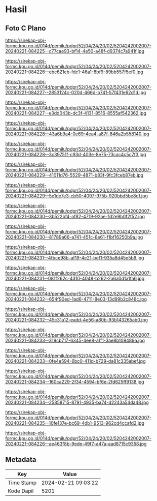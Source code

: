 # Hasil

## Foto C Plano

https://sirekap-obj-formc.kpu.go.id/014d/pemilu/pdpr/52/04/24/20/02/5204242002007-20240221-084225--c77cae93-bf14-4e50-a48f-d9374c7a941f.jpg

https://sirekap-obj-formc.kpu.go.id/014d/pemilu/pdpr/52/04/24/20/02/5204242002007-20240221-084226--ebc621eb-fdc1-46a1-8bf9-89bb557f5ef0.jpg

https://sirekap-obj-formc.kpu.go.id/014d/pemilu/pdpr/52/04/24/20/02/5204242002007-20240221-084227--2853124c-020d-466d-b741-57f431e62d1d.jpg

https://sirekap-obj-formc.kpu.go.id/014d/pemilu/pdpr/52/04/24/20/02/5204242002007-20240221-084227--e3dd043b-dc3f-4131-8516-8555af542362.jpg

https://sirekap-obj-formc.kpu.go.id/014d/pemilu/pdpr/52/04/24/20/02/5204242002007-20240221-084228--43a6b9a4-0e69-4ea4-a87f-846a2b558140.jpg

https://sirekap-obj-formc.kpu.go.id/014d/pemilu/pdpr/52/04/24/20/02/5204242002007-20240221-084228--3c39751f-c93d-403e-8e75-73cac4c5c7f3.jpg

https://sirekap-obj-formc.kpu.go.id/014d/pemilu/pdpr/52/04/24/20/02/5204242002007-20240221-084229--41011d76-5529-4871-b83f-9fc3fceb87eb.jpg

https://sirekap-obj-formc.kpu.go.id/014d/pemilu/pdpr/52/04/24/20/02/5204242002007-20240221-084229--5e1de7e3-cb50-4097-975b-920bbd5be8df.jpg

https://sirekap-obj-formc.kpu.go.id/014d/pemilu/pdpr/52/04/24/20/02/5204242002007-20240221-084230--3b522bf4-af82-4719-92ae-1d2e9b0f2f52.jpg

https://sirekap-obj-formc.kpu.go.id/014d/pemilu/pdpr/52/04/24/20/02/5204242002007-20240221-084230--81789a66-a741-451c-8e61-f1bf16250b9a.jpg

https://sirekap-obj-formc.kpu.go.id/014d/pemilu/pdpr/52/04/24/20/02/5204242002007-20240221-084231--4fbce98b-af19-4e21-bef1-935a8d45e5b9.jpg

https://sirekap-obj-formc.kpu.go.id/014d/pemilu/pdpr/52/04/24/20/02/5204242002007-20240221-084231--081f262c-4310-4048-b262-2a6a0d1a1fa6.jpg

https://sirekap-obj-formc.kpu.go.id/014d/pemilu/pdpr/52/04/24/20/02/5204242002007-20240221-084232--654f90ed-1ad6-4711-8e03-13d99b2c848c.jpg

https://sirekap-obj-formc.kpu.go.id/014d/pemilu/pdpr/52/04/24/20/02/5204242002007-20240221-084232--45c31a12-eadd-4e56-a80b-93b143265ab0.jpg

https://sirekap-obj-formc.kpu.go.id/014d/pemilu/pdpr/52/04/24/20/02/5204242002007-20240221-084233--319cb717-6345-4ee8-a1f1-3ae8b109489a.jpg

https://sirekap-obj-formc.kpu.go.id/014d/pemilu/pdpr/52/04/24/20/02/5204242002007-20240221-084233--0fe4e594-6bc0-411d-b729-da81c335abef.jpg

https://sirekap-obj-formc.kpu.go.id/014d/pemilu/pdpr/52/04/24/20/02/5204242002007-20240221-084234--160ca229-2f34-4594-bf6e-2fd625ff9138.jpg

https://sirekap-obj-formc.kpu.go.id/014d/pemilu/pdpr/52/04/24/20/02/5204242002007-20240221-084234--25858715-8791-4935-ba74-d2243a54da48.jpg

https://sirekap-obj-formc.kpu.go.id/014d/pemilu/pdpr/52/04/24/20/02/5204242002007-20240221-084235--10fe137e-bc69-4db1-9513-962cd4ccafd2.jpg

https://sirekap-obj-formc.kpu.go.id/014d/pemilu/pdpr/52/04/24/20/02/5204242002007-20240221-084226--ae463f8b-9ede-49f7-a47a-aad8715c9358.jpg


## Metadata

| Key        | Value               |
| ---------- | ------------------- |
| Time Stamp | 2024-02-21 09:03:22 |
| Kode Dapil | 5201                |



